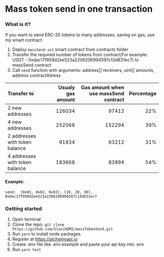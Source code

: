 # Mass token send in one transaction

### What is it?

If you want to send ERC-20 tokens to many addresses, saving on gas, use my smart contract.

1. Deploy `massSend.sol` smart contract from contracts folder
2. Transfer the required number of tokens from contract(For example: USDT - 0xdac17f958d2ee523a2206206994597c13d831ec7) to massSend contract
3. Call `send` function with arguments: address[] receivers, uint[] amounts, address contractAdress

| Transfer to                    | Usualy gas amount | Gas amount when use massSend contract | Percentage |
| :----------------------------- | ----------------: | ------------------------------------: | ---------: |
| 2 new addresses                |            126034 |                                 97412 |        22% |
| 4 new addresses                |            252068 |                                152294 |        39% |
| 2 addresses with token balance |             91834 |                                 63212 |        31% |
| 4 addresses with token balance |            183668 |                                 83894 |        54% |

#### Example:

`send:  [0x01, 0x02, 0x03], [10, 20, 30], 0xdac17f958d2ee523a2206206994597c13d831ec7`

### Getting started

1.  Open terminal
2.  Clone the repo: `git clone https://github.com/SlavikDMI/massTokenSend.git`
3.  Run `yarn` to install node packages.
4.  Register at https://alchemyapi.io
5.  Create .env file like .env.example and paste your api key into .env
6.  Run `yarn test`
